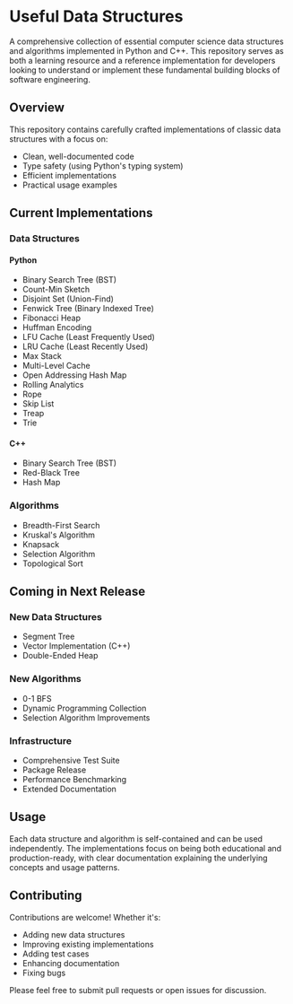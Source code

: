 # Useful Data Structures

A comprehensive collection of essential computer science data structures and algorithms implemented in Python and C++. This repository serves as both a learning resource and a reference implementation for developers looking to understand or implement these fundamental building blocks of software engineering.

## Overview

This repository contains carefully crafted implementations of classic data structures with a focus on:

- Clean, well-documented code
- Type safety (using Python's typing system)
- Efficient implementations
- Practical usage examples

## Current Implementations

### Data Structures

#### Python
- Binary Search Tree (BST)
- Count-Min Sketch
- Disjoint Set (Union-Find)
- Fenwick Tree (Binary Indexed Tree)
- Fibonacci Heap
- Huffman Encoding
- LFU Cache (Least Frequently Used)
- LRU Cache (Least Recently Used)
- Max Stack
- Multi-Level Cache
- Open Addressing Hash Map
- Rolling Analytics
- Rope
- Skip List
- Treap
- Trie

#### C++
- Binary Search Tree (BST)
- Red-Black Tree
- Hash Map

### Algorithms
- Breadth-First Search
- Kruskal's Algorithm
- Knapsack
- Selection Algorithm
- Topological Sort

## Coming in Next Release

### New Data Structures
- Segment Tree
- Vector Implementation (C++)
- Double-Ended Heap

### New Algorithms
- 0-1 BFS
- Dynamic Programming Collection
- Selection Algorithm Improvements

### Infrastructure
- Comprehensive Test Suite
- Package Release
- Performance Benchmarking
- Extended Documentation

## Usage

Each data structure and algorithm is self-contained and can be used independently. The implementations focus on being both educational and production-ready, with clear documentation explaining the underlying concepts and usage patterns.

## Contributing

Contributions are welcome! Whether it's:
- Adding new data structures
- Improving existing implementations
- Adding test cases
- Enhancing documentation
- Fixing bugs

Please feel free to submit pull requests or open issues for discussion.

<!-- ## License

[] -->